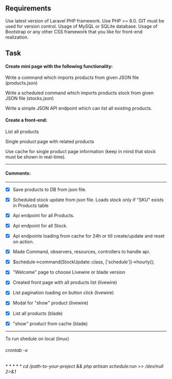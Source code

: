 

## Requirements
Use latest version of Laravel PHP framework.
Use PHP >= 8.0.
GIT must be used for version control.
Usage of MySQL or SQLite database.
Usage of Bootstrap or any other CSS framework that you like for front-end
realization.

## Task

#### Create mini page with the following functionality:

Write a command which imports products from given JSON file (products.json)

Write a scheduled command which imports products stock from given JSON file (stocks.json)

Write a simple JSON API endpoint which can list all existing products.

#### Create a front-end:
List all products

Single product page with related products

Use cache for single product page information (keep in mind that stock must be shown in real-time).

----------------------------
#### Comments:
----------------------------
- [x] Save products to DB from json file.
- [x] Scheduled stock update from json file. 
        Loads stock only if "SKU" exists in Products table

- [x] Api endpoint for all Products.
- [x] Api endpoint for all Stock.
- [x] Api endpoints loading from cache for 24h or till create/update and reset on action.
- [x] Made Command, observers, resources, controllers to handle api. 
- [x] $schedule->command(StockUpdate::class, ['schedule'])->hourly();

- [x] "Welcome" page to choose Livewire or blade version

- [x] Created front page with all products list (livewire)
- [x] List pagination loading on button click (livewire)
- [x] Modal for "show" product (livewire)

- [x] List all products (blade)
- [x] "show" product from cache (blade)


-----------------------
To run shedule on local (linux)
###### crontab -e 
###### * * * * * cd /path-to-your-project && php artisan schedule:run >> /dev/null 2>&1


